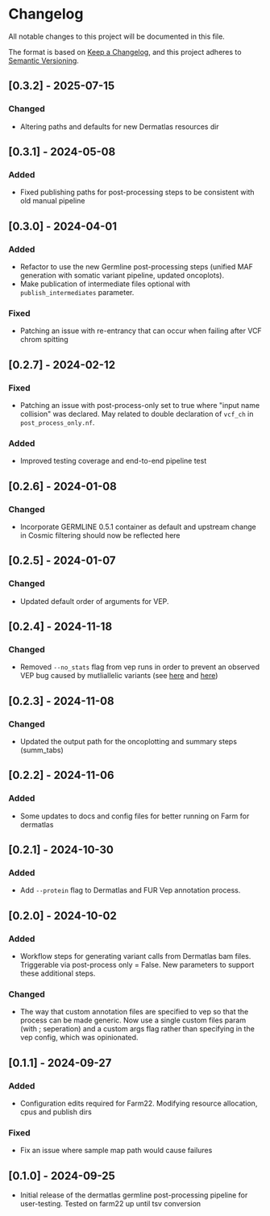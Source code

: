 # Changelog
All notable changes to this project will be documented in this file.

The format is based on [Keep a Changelog](https://keepachangelog.com/en/1.0.0/),
and this project adheres to [Semantic Versioning](https://semver.org/spec/v2.0.0.html).


## [0.3.2] - 2025-07-15
### Changed 
- Altering paths and defaults for new Dermatlas resources dir 

## [0.3.1] - 2024-05-08
### Added 
- Fixed publishing paths for post-processing steps to be consistent with old manual pipeline

## [0.3.0] - 2024-04-01
### Added 
- Refactor to use the new Germline post-processing steps (unified MAF generation with somatic variant pipeline, updated oncoplots).
- Make publication of intermediate files optional with `publish_intermediates` parameter.

### Fixed
- Patching an issue with re-entrancy that can occur when failing after VCF chrom spitting 

## [0.2.7] - 2024-02-12
### Fixed
- Patching an issue with post-process-only set to true where "input name collision" was declared. May related to double declaration of `vcf_ch` in `post_process_only.nf`.
### Added
- Improved testing coverage and end-to-end pipeline test

## [0.2.6] - 2024-01-08
### Changed
- Incorporate GERMLINE 0.5.1 container as default and upstream change in Cosmic filtering should now be reflected here

## [0.2.5] - 2024-01-07
### Changed
- Updated default order of arguments for VEP. 

## [0.2.4] - 2024-11-18
### Changed
- Removed `--no_stats` flag from vep runs in order to prevent an observed VEP bug caused
by mutliallelic variants (see [here](https://github.com/Ensembl/ensembl-vep/issues/1013) and [here](https://github.com/Ensembl/ensembl-vep/issues/818))

## [0.2.3] - 2024-11-08
### Changed
- Updated the output path for the oncoplotting and summary steps (summ_tabs)

## [0.2.2] - 2024-11-06
### Added
- Some updates to docs and config files for better running on Farm for dermatlas

## [0.2.1] - 2024-10-30
### Added
- Add `--protein` flag to Dermatlas and FUR Vep annotation process.

## [0.2.0] - 2024-10-02
### Added
- Workflow steps for generating variant calls from Dermatlas bam files. Triggerable via post-process only = False. New parameters to support these additional steps.

### Changed 
- The way that custom annotation files are specified to vep so that the process can be made generic. Now use a single custom files param (with ; seperation) and a custom args flag rather than specifying in the vep config, which was opinionated. 

## [0.1.1] - 2024-09-27
### Added
- Configuration edits required for Farm22. Modifying resource allocation, cpus and publish dirs 
### Fixed
- Fix an issue where sample map path would cause failures 

## [0.1.0] - 2024-09-25
- Initial release of the dermatlas germline post-processing pipeline for user-testing. Tested on farm22 up until tsv conversion
